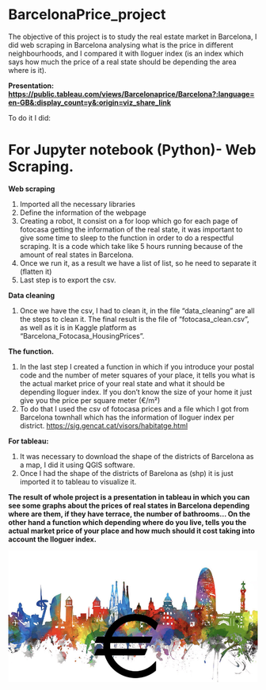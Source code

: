 # BarcelonaPrice_project

The objective of this project is to study the real estate market in Barcelona, I did web scraping in Barcelona analysing what is the price in different neighbourhoods, and I compared it with lloguer index (is an index which says how much the price of a real state should be depending the area where is it). 

**Presentation: https://public.tableau.com/views/Barcelonaprice/Barcelona?:language=en-GB&:display_count=y&:origin=viz_share_link**

To do it I did:

# For Jupyter notebook (Python)- Web Scraping.
**Web scraping**
1.	Imported all the necessary libraries
2.	Define the information of the webpage
3.	Creating a robot, It consist on a for loop which go for each page of fotocasa getting the information of the real state, it was important to give some time to sleep to the function in order to do a respectful scraping. It is a code which take like 5 hours running because of the amount of real states in Barcelona.
4.	Once we run it, as a result we have a list of list, so he need to separate it (flatten it)
5.	Last step is to export the csv.

**Data cleaning**
1.	Once we have the csv, I had to clean it, in the file “data_cleaning” are all the steps to clean it. The final result is the file of “fotocasa_clean.csv”, as well as it is in Kaggle platform as “Barcelona_Fotocasa_HousingPrices”.

**The function.**
1.	In the last step I created a function in which if you introduce your postal code and the number of meter squares of your place, it tells you what is the actual market price of your real state and what it should be depending lloguer index. If you don’t know the size of your home it just give you the price per square meter (€/m²)
2.	To do that I used the csv of fotocasa prices and a file which I got from Barcelona townhall which has the information of lloguer index per district. https://sig.gencat.cat/visors/habitatge.html

**For tableau:**
1.	It was necessary to download the shape of the districts of Barcelona as a map, I did it using QGIS software.
2.	Once I had the shape of the districts of Barelona as (shp) it is just imported it to tableau to visualize it.

**The result of whole project is a presentation in tableau in which you can see some graphs about the prices of real states in Barcelona depending where are them, if they have terrace, the number of bathrooms…
On the other hand a function which depending where do you live, tells you the actual market price of your place and how much should it cost taking into account the lloguer index.**

![](images/barcelona_price.jpg)
 
